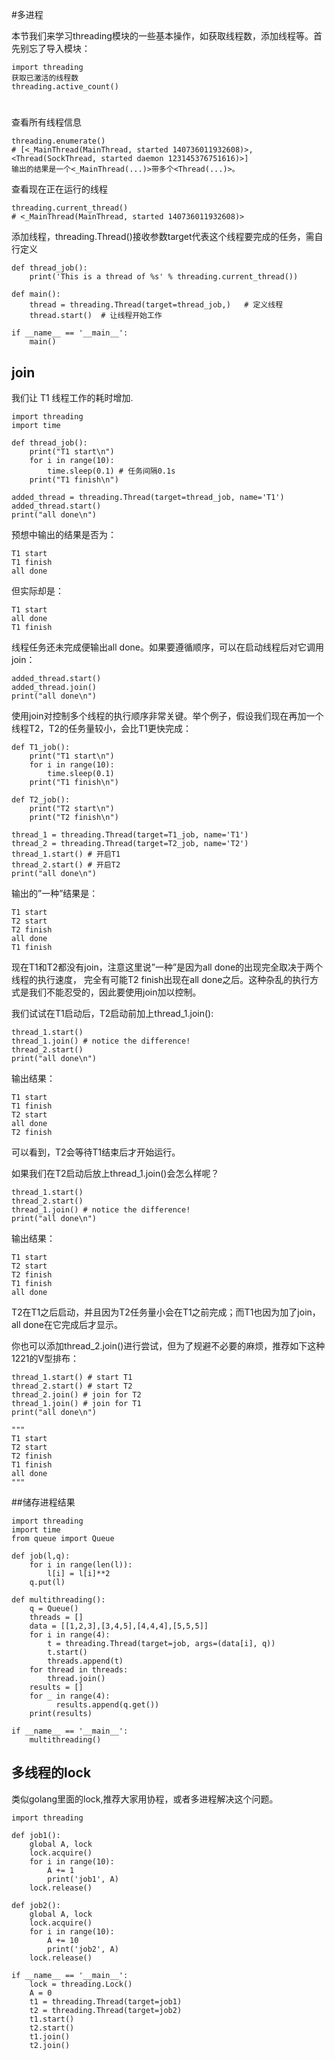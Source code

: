 #多进程

本节我们来学习threading模块的一些基本操作，如获取线程数，添加线程等。首先别忘了导入模块：
```
import threading
获取已激活的线程数
threading.active_count()
```
# 
查看所有线程信息
```
threading.enumerate()
# [<_MainThread(MainThread, started 140736011932608)>, <Thread(SockThread, started daemon 123145376751616)>]
输出的结果是一个<_MainThread(...)>带多个<Thread(...)>。
```

查看现在正在运行的线程
```
threading.current_thread()
# <_MainThread(MainThread, started 140736011932608)>
```

添加线程，threading.Thread()接收参数target代表这个线程要完成的任务，需自行定义
```
def thread_job():
    print('This is a thread of %s' % threading.current_thread())

def main():
    thread = threading.Thread(target=thread_job,)   # 定义线程 
    thread.start()  # 让线程开始工作
    
if __name__ == '__main__':
    main()
```


## join
我们让 T1 线程工作的耗时增加.
```
import threading
import time

def thread_job():
    print("T1 start\n")
    for i in range(10):
        time.sleep(0.1) # 任务间隔0.1s
    print("T1 finish\n")

added_thread = threading.Thread(target=thread_job, name='T1')
added_thread.start()
print("all done\n")
```
预想中输出的结果是否为：
```
T1 start
T1 finish
all done
```
但实际却是：
```
T1 start
all done
T1 finish
```
线程任务还未完成便输出all done。如果要遵循顺序，可以在启动线程后对它调用join：
```
added_thread.start()
added_thread.join()
print("all done\n")
```
使用join对控制多个线程的执行顺序非常关键。举个例子，假设我们现在再加一个线程T2，T2的任务量较小，会比T1更快完成：
```
def T1_job():
    print("T1 start\n")
    for i in range(10):
        time.sleep(0.1)
    print("T1 finish\n")

def T2_job():
    print("T2 start\n")
    print("T2 finish\n")

thread_1 = threading.Thread(target=T1_job, name='T1')
thread_2 = threading.Thread(target=T2_job, name='T2')
thread_1.start() # 开启T1
thread_2.start() # 开启T2
print("all done\n")
```
输出的”一种”结果是：
```
T1 start
T2 start
T2 finish
all done
T1 finish
```
现在T1和T2都没有join，注意这里说”一种”是因为all done的出现完全取决于两个线程的执行速度， 完全有可能T2 finish出现在all done之后。这种杂乱的执行方式是我们不能忍受的，因此要使用join加以控制。

我们试试在T1启动后，T2启动前加上thread_1.join():
```
thread_1.start()
thread_1.join() # notice the difference!
thread_2.start()
print("all done\n")
```
输出结果：
```
T1 start
T1 finish
T2 start
all done
T2 finish
```
可以看到，T2会等待T1结束后才开始运行。

如果我们在T2启动后放上thread_1.join()会怎么样呢？
```
thread_1.start()
thread_2.start()
thread_1.join() # notice the difference!
print("all done\n")
```
输出结果：
```
T1 start
T2 start
T2 finish
T1 finish
all done
```
T2在T1之后启动，并且因为T2任务量小会在T1之前完成；而T1也因为加了join，all done在它完成后才显示。

你也可以添加thread_2.join()进行尝试，但为了规避不必要的麻烦，推荐如下这种1221的V型排布：
```
thread_1.start() # start T1
thread_2.start() # start T2
thread_2.join() # join for T2
thread_1.join() # join for T1
print("all done\n")

"""
T1 start
T2 start
T2 finish
T1 finish
all done
"""
```


##储存进程结果

```
import threading
import time
from queue import Queue

def job(l,q):
    for i in range(len(l)):
        l[i] = l[i]**2
    q.put(l)

def multithreading():
    q = Queue()
    threads = []
    data = [[1,2,3],[3,4,5],[4,4,4],[5,5,5]]
    for i in range(4):
        t = threading.Thread(target=job, args=(data[i], q))
        t.start()
        threads.append(t)
    for thread in threads:
        thread.join()
    results = []
    for _ in range(4):
          results.append(q.get())
    print(results)

if __name__ == '__main__':
    multithreading()
```

## 多线程的lock
类似golang里面的lock,推荐大家用协程，或者多进程解决这个问题。
```
import threading

def job1():
    global A, lock
    lock.acquire()
    for i in range(10):
        A += 1
        print('job1', A)
    lock.release()

def job2():
    global A, lock
    lock.acquire()
    for i in range(10):
        A += 10
        print('job2', A)
    lock.release()

if __name__ == '__main__':
    lock = threading.Lock()
    A = 0
    t1 = threading.Thread(target=job1)
    t2 = threading.Thread(target=job2)
    t1.start()
    t2.start()
    t1.join()
    t2.join()
```